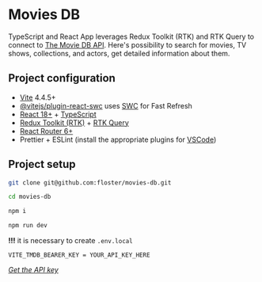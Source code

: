 # Movies DB

TypeScript and React App leverages Redux Toolkit (RTK) and RTK Query to connect to [The Movie DB API](https://developer.themoviedb.org/reference/intro/getting-started).
Here's possibility to search for movies, TV shows, collections, and actors, get detailed information about them.

## Project configuration

- [Vite](https://vitejs.dev/) 4.4.5+
- [@vitejs/plugin-react-swc](https://github.com/vitejs/vite-plugin-react-swc) uses [SWC](https://swc.rs/) for Fast Refresh
- [React 18+](https://react.dev/reference/react) + [TypeScript](https://www.typescriptlang.org/)
- [Redux Toolkit (RTK)](https://redux-toolkit.js.org/) + [RTK Query](https://redux-toolkit.js.org/rtk-query/overview)
- [React Router 6+](https://reactrouter.com/en/main)
- Prettier + ESLint (install the appropriate plugins for [VSCode](https://code.visualstudio.com/download))

## Project setup

```bash
git clone git@github.com:floster/movies-db.git

cd movies-db

npm i

npm run dev
```

**!!!** it is necessary to create `.env.local`

```
VITE_TMDB_BEARER_KEY = YOUR_API_KEY_HERE
```

_[Get the API key](https://www.themoviedb.org/settings/api)_
